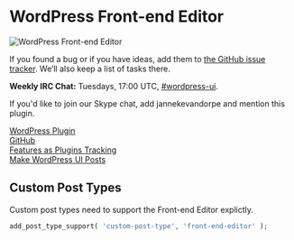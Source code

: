 # WordPress Front-end Editor

![WordPress Front-end Editor](http://make.wordpress.org/ui/files/2014/01/Screen-Shot-2014-01-20-at-23.18.25.png)

If you found a bug or if you have ideas, add them to [the GitHub issue tracker](https://github.com/avryl/wp-front-end-editor/issues/new). We’ll also keep a list of tasks there.

**Weekly IRC Chat:** Tuesdays, 17:00 UTC, [#wordpress-ui](http://codex.wordpress.org/IRC).

If you'd like to join our Skype chat, add jannekevandorpe and mention this plugin.

[WordPress Plugin](http://wordpress.org/plugins/wp-front-end-editor/)  
[GitHub](https://github.com/avryl/wp-front-end-editor)  
[Features as Plugins Tracking](http://make.wordpress.org/core/features-as-plugins/)  
[Make WordPress UI Posts](http://make.wordpress.org/ui/tag/front-end-editor/)

## Custom Post Types

Custom post types need to support the Front-end Editor explictly.

```php
add_post_type_support( 'custom-post-type', 'front-end-editor' );
```
